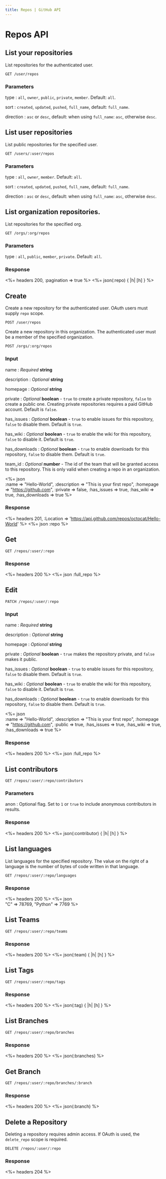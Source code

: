 ```yaml
---
title: Repos | GitHub API
---
```


# Repos API

## List your repositories

List repositories for the authenticated user.

    GET /user/repos

### Parameters

type
: `all`, `owner`, `public`, `private`, `member`. Default: `all`.

sort
: `created`, `updated`, `pushed`, `full_name`, default: `full_name`.

direction
: `asc` or `desc`, default: when using `full_name`: `asc`, otherwise `desc`.

## List user repositories

List public repositories for the specified user.

    GET /users/:user/repos

### Parameters

type
: `all`, `owner`, `member`. Default: `all`.

sort
: `created`, `updated`, `pushed`, `full_name`, default: `full_name`.

direction
: `asc` or `desc`, default: when using `full_name`: `asc`, otherwise `desc`.

## List organization repositories.

List repositories for the specified org.

    GET /orgs/:org/repos

### Parameters

type
: `all`, `public`, `member`, `private`. Default: `all`.

### Response

<%= headers 200, :pagination => true %>
<%= json(:repo) { |h| [h] } %>

## Create

Create a new repository for the authenticated user. OAuth users must supply `repo` scope.

    POST /user/repos

Create a new repository in this organization. The authenticated user must
be a member of the specified organization.

    POST /orgs/:org/repos

### Input

name
: _Required_ **string**

description
: _Optional_ **string**

homepage
: _Optional_ **string**

private
: _Optional_ **boolean** - `true` to create a private repository, `false`
to create a public one. Creating private repositories requires a paid
GitHub account.  Default is `false`.

has\_issues
: _Optional_ **boolean** - `true` to enable issues for this repository,
`false` to disable them. Default is `true`.

has\_wiki
: _Optional_ **boolean** - `true` to enable the wiki for this
repository, `false` to disable it. Default is `true`.

has\_downloads
: _Optional_ **boolean** - `true` to enable downloads for this
repository, `false` to disable them. Default is `true`.

team\_id
: _Optional_ **number** - The id of the team that will be granted access
to this repository. This is only valid when creating a repo in an
organization.

<%= json \
  :name          => "Hello-World",
  :description   => "This is your first repo",
  :homepage      => "https://github.com",
  :private       => false,
  :has_issues    => true,
  :has_wiki      => true,
  :has_downloads => true
%>

### Response

<%= headers 201,
      :Location =>
'https://api.github.com/repos/octocat/Hello-World' %>
<%= json :repo %>

## Get

    GET /repos/:user/:repo

### Response

<%= headers 200 %>
<%= json :full_repo %>

## Edit

    PATCH /repos/:user/:repo

### Input

name
: _Required_ **string**

description
: _Optional_ **string**

homepage
: _Optional_ **string**

private
: _Optional_ **boolean** - `true` makes the repository private, and
`false` makes it public.

has\_issues
: _Optional_ **boolean** - `true` to enable issues for this repository,
`false` to disable them. Default is `true`.

has\_wiki
: _Optional_ **boolean** - `true` to enable the wiki for this
repository, `false` to disable it. Default is `true`.

has\_downloads
: _Optional_ **boolean** - `true` to enable downloads for this
repository, `false` to disable them. Default is `true`.

<%= json \
  :name          => "Hello-World",
  :description   => "This is your first repo",
  :homepage      => "https://github.com",
  :public        => true,
  :has_issues    => true,
  :has_wiki      => true,
  :has_downloads => true
%>

### Response

<%= headers 200 %>
<%= json :full_repo %>

## List contributors

    GET /repos/:user/:repo/contributors

### Parameters

anon
: Optional flag. Set to `1` or `true` to include anonymous contributors
in results.

### Response

<%= headers 200 %>
<%= json(:contributor) { |h| [h] } %>

## List languages

List languages for the specified repository. The value on the right of a language is the number of bytes of code written in that language.

    GET /repos/:user/:repo/languages

### Response

<%= headers 200 %>
<%= json \
  "C"      => 78769,
  "Python" => 7769
%>

## List Teams

    GET /repos/:user/:repo/teams

### Response

<%= headers 200 %>
<%= json(:team) { |h| [h] } %>

## List Tags

    GET /repos/:user/:repo/tags

### Response

<%= headers 200 %>
<%= json(:tag) { |h| [h] } %>

## List Branches

    GET /repos/:user/:repo/branches

### Response

<%= headers 200 %>
<%= json(:branches) %>

## Get Branch

    GET /repos/:user/:repo/branches/:branch

### Response

<%= headers 200 %>
<%= json(:branch) %>

## Delete a Repository

Deleting a repository requires admin access.  If OAuth is used, the
`delete_repo` scope is required.

    DELETE /repos/:user/:repo

### Response

<%= headers 204 %>

